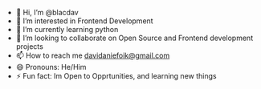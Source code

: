 - 👋 Hi, I’m @blacdav
- 👀 I’m interested in Frontend Development
- 🌱 I’m currently learning python
- 💞️ I’m looking to collaborate on Open Source and Frontend development projects
- 📫 How to reach me davidaniefoik@gmail.com
- 😄 Pronouns: He/Him
- ⚡ Fun fact: Im Open to Opprtunities, and learning new things

<!---
blacdav/blacdav is a ✨ special ✨ repository because its `README.md` (this file) appears on your GitHub profile.
You can click the Preview link to take a look at your changes.
--->
